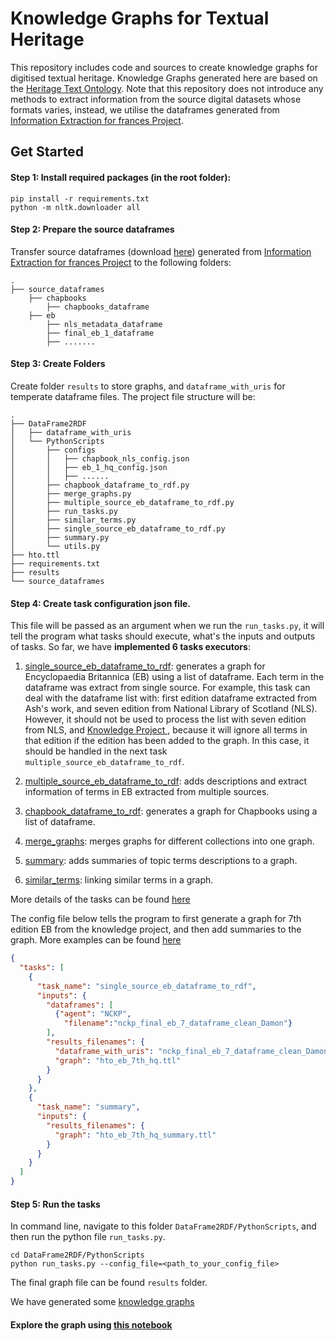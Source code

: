 # Knowledge Graphs for Textual Heritage

This repository includes code and sources to create knowledge graphs for digitised textual heritage.
Knowledge Graphs generated here are based on the [Heritage Text Ontology](https://w3id.org/hto).
Note that this repository does not introduce any methods to extract information from the source digital datasets whose formats
varies, instead, we utilise the dataframes generated from [Information Extraction for frances Project](https://github.com/frances-ai/frances-InformationExtraction).


## Get Started

#### Step 1: Install required packages (in the root folder):
```commandline
pip install -r requirements.txt
python -m nltk.downloader all
```

#### Step 2: Prepare the source dataframes

Transfer source dataframes (download [here](https://universityofstandrews907-my.sharepoint.com/:f:/g/personal/ly40_st-andrews_ac_uk/Eq9PaN0lcmtHpBdAza8XSOUBmsxok1Zmuyv2R9Y7NnKkoQ?e=ZR64ST)) generated from [Information Extraction for frances Project](https://github.com/frances-ai/frances-InformationExtraction)
to the following folders:

```
.
├── source_dataframes
    ├── chapbooks
        ├── chapbooks_dataframe
    ├── eb
        ├── nls_metadata_dataframe
        ├── final_eb_1_dataframe
        ├── .......
```

#### Step 3: Create Folders

Create folder `results` to store graphs, and `dataframe_with_uris` for temperate dataframe files. The project file 
structure will be:

```
.
├── DataFrame2RDF
│   ├── dataframe_with_uris
│   └── PythonScripts
│       ├── configs
│       │   ├── chapbook_nls_config.json
│       │   ├── eb_1_hq_config.json
│       │   ├── ......
│       ├── chapbook_dataframe_to_rdf.py
│       ├── merge_graphs.py
│       ├── multiple_source_eb_dataframe_to_rdf.py
│       ├── run_tasks.py
│       ├── similar_terms.py
│       ├── single_source_eb_dataframe_to_rdf.py
│       ├── summary.py
│       └── utils.py
├── hto.ttl
├── requirements.txt
├── results
└── source_dataframes
```

#### Step 4: Create task configuration json file. 

This file will be passed as an argument when we run the `run_tasks.py`, it will 
tell the program what tasks should execute, what's the inputs and outputs of tasks. So far, we have **implemented 6 tasks executors**:
    
1. [single_source_eb_dataframe_to_rdf](DataFrame2RDF/PythonScripts/single_source_eb_dataframe_to_rdf.py): generates a graph for Encyclopaedia Britannica (EB) using a list of dataframe. Each term in the 
dataframe was extract from single source. For example, this task can deal with the dataframe list with: first edition dataframe extracted from Ash's work, and seven edition from 
National Library of Scotland (NLS). However, it should not be used to process the list with seven edition from NLS, and 
[Knowledge Project ](https://tu-plogan.github.io/source/r_releases.html), because it will ignore all terms in that edition if the edition
has been added to the graph. In this case, it should be handled in the next task `multiple_source_eb_dataframe_to_rdf`.

2. [multiple_source_eb_dataframe_to_rdf](DataFrame2RDF/PythonScripts/multiple_source_eb_dataframe_to_rdf.py): adds descriptions and extract information of terms in EB extracted from multiple sources.
3. [chapbook_dataframe_to_rdf](DataFrame2RDF/PythonScripts/chapbook_dataframe_to_rdf.py): generates a graph for Chapbooks using a list of dataframe.
4. [merge_graphs](DataFrame2RDF/PythonScripts/merge_graphs.py): merges graphs for different collections into one graph.
5. [summary](DataFrame2RDF/PythonScripts/summary.py): adds summaries of topic terms descriptions to a graph.
6. [similar_terms](DataFrame2RDF/PythonScripts/similar_terms.py): linking similar terms in a graph.

More details of the tasks can be found [here](DataFrame2RDF/PythonScripts/README.md)

The config file below tells the program to first generate a graph for 7th edition EB from the knowledge project, and then 
add summaries to the graph. More examples can be found [here](DataFrame2RDF/PythonScripts/configs)

```json
{
  "tasks": [
    {
      "task_name": "single_source_eb_dataframe_to_rdf",
      "inputs": {
        "dataframes": [
          {"agent": "NCKP",
            "filename":"nckp_final_eb_7_dataframe_clean_Damon"}
        ],
        "results_filenames": {
          "dataframe_with_uris": "nckp_final_eb_7_dataframe_clean_Damon_with_uris",
          "graph": "hto_eb_7th_hq.ttl"
        }
      }
    },
    {
      "task_name": "summary",
      "inputs": {
        "results_filenames": {
          "graph": "hto_eb_7th_hq_summary.ttl"
        }
      }
    }
  ]
}
```

#### Step 5: Run the tasks

In command line, navigate to this folder `DataFrame2RDF/PythonScripts`, and then run the python file `run_tasks.py`.
```
cd DataFrame2RDF/PythonScripts
python run_tasks.py --config_file=<path_to_your_config_file>
```

The final graph file can be found `results` folder. 

We have generated some [knowledge graphs](https://universityofstandrews907-my.sharepoint.com/:f:/g/personal/ly40_st-andrews_ac_uk/ElagHP1K_6JJlE9ybROuuVsBsSV8m849oi-a9OPUS5lWFA?e=jJoRuD)


#### Explore the graph using [this notebook](KnowledgeExploration.ipynb)


